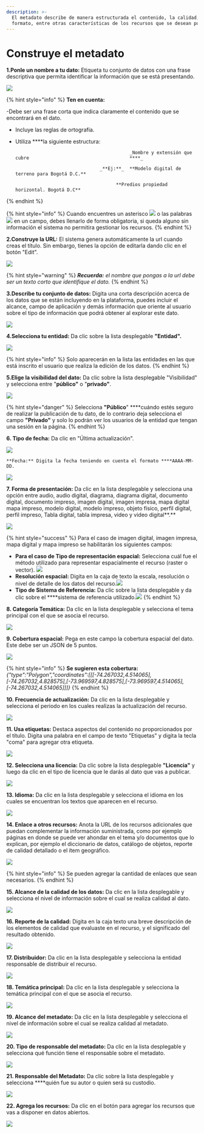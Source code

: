 ```yaml
---
description: >-
  El metadato describe de manera estructurada el contenido, la calidad, el
  formato, entre otras características de los recursos que se desean publicar.
---
```


# Construye el metadato

**1.Ponle un nombre a tu dato:** Etiqueta tu conjunto de datos con una frase descriptiva que permita identificar la información que se está presentando.

![](../../.gitbook/assets/image%20%2870%29.png)

{% hint style="info" %}
**Ten en cuenta:** 

-Debe ser una frase corta que indica claramente el contenido que se encontrará en el dato. 

- Incluye las reglas de ortografía.

- Utiliza ****la siguiente estructura:

                                                _Nombre y extensión que cubre                                     ****_

                                     _**Ej:**_  **Modelo digital de terreno para Bogotá D.C.**

                                           **Predios propiedad horizontal. Bogotá D.C**
{% endhint %}

{% hint style="info" %}
Cuando encuentres un asterisco ![](../../.gitbook/assets/38.png) o las palabras ![](../../.gitbook/assets/39.png) en un campo, debes llenarlo de forma obligatoria, si queda alguno sin información el sistema no permitira gestionar los recursos.
{% endhint %}

**2.Construye la URL:** El sistema genera automáticamente la url cuando creas el título. Sin embargo, tienes la opción de editarla dando clic en el botón "Edit".

![](../../.gitbook/assets/image%20%2850%29.png)

{% hint style="warning" %}
_**Recuerda:** el nombre que pongas a la url debe ser un texto corto que identifique el dato._
{% endhint %}

**3.Describe tu conjunto de datos:** Digita una corta descripción acerca de los datos que se están incluyendo en la plataforma, puedes incluir el alcance, campo de aplicación y demás información que oriente al usuario sobre el tipo de información que podrá obtener al explorar este dato.

![](../../.gitbook/assets/image%20%285%29.png)

**4.Selecciona tu entidad:** Da clic sobre la lista desplegable **"Entidad".**

![](../../.gitbook/assets/image%20%2867%29.png)

{% hint style="info" %}
Solo aparecerán en la lista las entidades en las que está inscrito el usuario que realiza la edición de los datos.
{% endhint %}

**5.Elige la visibilidad del dato:** Da clic sobre la lista desplegable "Visibilidad" y selecciona entre "**público"** o "**privado"**. 

![](../../.gitbook/assets/image%20%28141%29.png)

{% hint style="danger" %}
Selecciona **"Público**" ****cuándo estés seguro de realizar la publicación de tu dato, de lo contrario deja selecciona el campo **"Privado"** y solo lo podrán ver los usuarios de la entidad que tengan una sesión en la página.
{% endhint %}

**6. Tipo de fecha:** Da clic en "Última actualización".

![](../../.gitbook/assets/34.png)

    **Fecha:** Digita la fecha teniendo en cuenta el formato ****AAAA-MM-DD.

![](../../.gitbook/assets/image%20%2856%29.png)

**7. Forma de presentación:** Da clic en la lista desplegable y selecciona una opción entre audio, audio digital, diagrama, diagrama digital, documento digital, documento impreso, imagen digital, imagen impresa, mapa digital mapa impreso, modelo digital, modelo impreso, objeto físico, perfil digital, perfil impreso, Tabla digital, tabla impresa, video y video digital**.**

![](../../.gitbook/assets/image%20%2843%29.png)

{% hint style="success" %}
Para el caso de imagen digital, imagen impresa, mapa digital y mapa impreso se habilitarán los siguientes campos:

* **Para el caso de  Tipo de representación espacial:** Selecciona cuál fue el método utilizado para representar espacialmente el recurso \(raster o vector\).                           ![](../../.gitbook/assets/35.png)
* **Resolución espacial:** Digita en la caja de texto la escala, resolución o nivel de detalle de los datos del recurso.![](../../.gitbook/assets/image%20%282%29.png)
* **Tipo de Sistema de Referencia:** Da clic sobre la lista desplegable y da clic sobre el ****sistema de referencia utilizado.![](../../.gitbook/assets/image%20%28131%29.png)
{% endhint %}

**8. Categoría Temática:** Da clic en la lista desplegable y selecciona el tema principal con el que se asocia el recurso.

![](../../.gitbook/assets/image%20%2849%29.png)

**9. Cobertura espacial:** Pega en este campo la cobertura espacial del dato. Este debe ser un JSON de 5 puntos.

![](../../.gitbook/assets/image%20%28152%29.png)

{% hint style="info" %}
**Se sugieren esta cobertura:** _{"type":"Polygon","coordinates":\[\[\[-74.267032,4.514065\],\[-74.267032,4.828575\],\[-73.969597,4.828575\],\[-73.969597,4.514065\],\[-74.267032,4.514065\]\]\]}_
{% endhint %}

**10. Frecuencia de actualización:** Da clic en la lista desplegable y selecciona el periodo en los cuales realizas la actualización del recurso.

![](../../.gitbook/assets/image%20%2812%29.png)

**11. Usa etiquetas:**  Destaca aspectos del contenido no proporcionados por el título. Digita una palabra en el campo de texto "Etiquetas" y digita la tecla "coma" para agregar otra etiqueta.

![](../../.gitbook/assets/image%20%2893%29.png)

**12. Selecciona una licencia:** Da clic sobre la lista desplegable **"Licencia"** y luego da clic en el tipo de licencia que le darás al dato que vas a publicar.

![](../../.gitbook/assets/image%20%28118%29.png)

**13. Idioma:** Da clic en la lista desplegable y selecciona el idioma en los cuales se encuentran los textos que aparecen en el recurso.

![](../../.gitbook/assets/image%20%28108%29.png)

**14. Enlace a otros recursos:** Anota la URL de los recursos adicionales que puedan complementar la información suministrada, como por ejemplo páginas en donde se puede ver ahondar en el tema y/o documentos que lo explican, por ejemplo el diccionario de datos, catálogo de objetos, reporte de calidad detallado o el ítem geográfico.  

![](../../.gitbook/assets/36.png)

{% hint style="info" %}
Se pueden agregar la cantidad de enlaces que sean necesarios.
{% endhint %}

**15. Alcance de la calidad de los datos:** Da clic en la lista desplegable y selecciona el nivel de información sobre el cual se realiza calidad al dato. 

![](../../.gitbook/assets/image%20%28114%29.png)

**16. Reporte de la calidad:** Digita en la caja texto una breve descripción de los elementos de calidad que evaluaste en el recurso, y el significado del resultado obtenido.

![](../../.gitbook/assets/image%20%2821%29.png)

**17. Distribuidor:** Da clic en la lista desplegable y selecciona la entidad responsable de distribuir el recurso.

![](../../.gitbook/assets/image%20%28122%29.png)

**18. Temática principal:** Da clic en la lista desplegable y selecciona la temática principal con el que se asocia el recurso.

![](../../.gitbook/assets/37.png)

**19. Alcance del metadato:** Da clic en la lista desplegable y selecciona el nivel de información sobre el cual se realiza calidad al metadato. 

![](../../.gitbook/assets/image%20%28114%29.png)

**20. Tipo de responsable del metadato:** Da clic en la lista desplegable y selecciona qué función tiene el responsable sobre el metadato.

![](../../.gitbook/assets/image%20%28115%29.png)

**21. Responsable del Metadato:** Da clic sobre la lista desplegable y selecciona ****quién fue su autor o quien será su custodio.

![](../../.gitbook/assets/image%20%28142%29.png)

**22. Agrega los recursos:** Da clic en el botón para agregar los recursos que vas a disponer en datos abiertos.  

![](../../.gitbook/assets/40.png)

